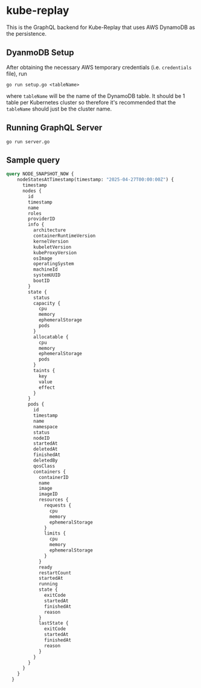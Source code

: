 # kube-replay

This is the GraphQL backend for Kube-Replay that uses AWS DynamoDB as the persistence.

## DyanmoDB Setup
After obtaining the necessary AWS temporary credentials (i.e. `credentials` file), run
```text
go run setup.go <tableName>
```
where `tableName` will be the name of the DynamoDB table. It should be 1 table per Kubernetes cluster so therefore 
it's recommended that the `tableName` should just be the cluster name.

## Running GraphQL Server
```text
go run server.go
```

## Sample query

```graphql
query NODE_SNAPSHOT_NOW {
    nodeStatesAtTimestamp(timestamp: "2025-04-27T00:00:00Z") {
      timestamp
      nodes {
        id
        timestamp
        name
        roles
        providerID
        info {
          architecture
          containerRuntimeVersion
          kernelVersion
          kubeletVersion
          kubeProxyVersion
          osImage
          operatingSystem
          machineId
          systemUUID
          bootID
        }
        state {
          status
          capacity {
            cpu
            memory
            ephemeralStorage
            pods
          }
          allocatable {
            cpu
            memory
            ephemeralStorage
            pods
          }
          taints {
            key
            value
            effect
          }
        }
        pods {
          id
          timestamp
          name
          namespace
          status
          nodeID
          startedAt
          deletedAt
          finishedAt
          deletedBy
          qosClass
          containers {
            containerID
            name
            image
            imageID
            resources {
              requests {
                cpu
                memory
                ephemeralStorage
              }
              limits {
                cpu
                memory
                ephemeralStorage
              }
            }
            ready
            restartCount
            startedAt
            running
            state {
              exitCode
              startedAt
              finishedAt
              reason
            }
            lastState {
              exitCode
              startedAt
              finishedAt
              reason
            }
          }
        }
      }
    }
  }
```